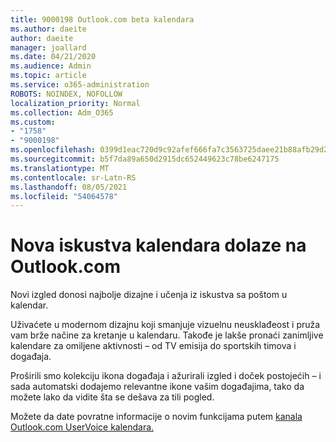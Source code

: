 ```yaml
---
title: 9000198 Outlook.com beta kalendara
ms.author: daeite
author: daeite
manager: joallard
ms.date: 04/21/2020
ms.audience: Admin
ms.topic: article
ms.service: o365-administration
ROBOTS: NOINDEX, NOFOLLOW
localization_priority: Normal
ms.collection: Adm_O365
ms.custom:
- "1758"
- "9000198"
ms.openlocfilehash: 0399d1eac720d9c92afef666fa7c3563725daee21b88afb29d2d3abdb1501b58
ms.sourcegitcommit: b5f7da89a650d2915dc652449623c78be6247175
ms.translationtype: MT
ms.contentlocale: sr-Latn-RS
ms.lasthandoff: 08/05/2021
ms.locfileid: "54064578"
---
```

# <a name="new-calendar-experiences-coming-to-outlookcom"></a>Nova iskustva kalendara dolaze na Outlook.com

Novi izgled donosi najbolje dizajne i učenja iz iskustva sa poštom u kalendar.

Uživaćete u modernom dizajnu koji smanjuje vizuelnu neusklađeost i pruža vam brže načine za kretanje u kalendaru. Takođe je lakše pronaći zanimljive kalendare za omiljene aktivnosti – od TV emisija do sportskih timova i događaja.

Proširili smo kolekciju ikona događaja i ažurirali izgled i doček postojećih – i sada automatski dodajemo relevantne ikone vašim događajima, tako da možete lako da vidite šta se dešava za tili pogled.

Možete da date povratne informacije o novim funkcijama putem [kanala Outlook.com UserVoice kalendara.](https://go.microsoft.com/fwlink/?linkid=2103075)